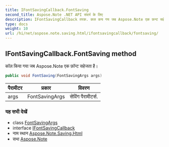 ```yaml
---
title: IFontSavingCallback.FontSaving
second_title: Aspose.Note .NET API संदर्भ के लिए
description: IFontSavingCallback तरक. कल कय गय जब Aspose.Note एक फ़न्ट सहेजत है
type: docs
weight: 10
url: /hi/net/aspose.note.saving.html/ifontsavingcallback/fontsaving/
---
```

## IFontSavingCallback.FontSaving method

कॉल किया गया जब Aspose.Note एक फ़ॉन्ट सहेजता है।

```csharp
public void FontSaving(FontSavingArgs args)
```

| पैरामीटर | प्रकार | विवरण |
| --- | --- | --- |
| args | FontSavingArgs | सेविंग पैरामीटर्स. |

### यह सभी देखें

* class [FontSavingArgs](../../fontsavingargs/)
* interface [IFontSavingCallback](../)
* नाम स्थान [Aspose.Note.Saving.Html](../../ifontsavingcallback/)
* सभा [Aspose.Note](../../../)


